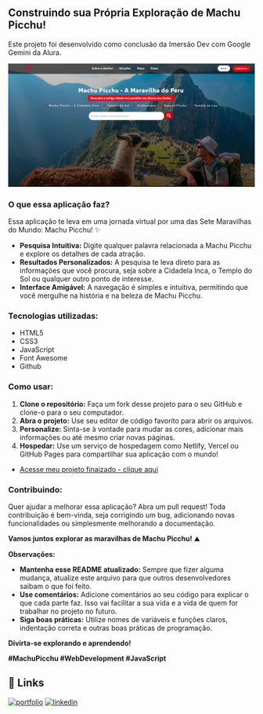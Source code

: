 ## Construindo sua Própria Exploração de Machu Picchu!

Este projeto foi desenvolvido como conclusão da
Imersão Dev com Google Gemini da Alura.

![App Screenshot](https://github.com/jmsdavila84/machupicchutours/blob/main/img-projeto-alura.jpg)

### O que essa aplicação faz?

Essa aplicação te leva em uma jornada virtual por uma das Sete Maravilhas do Mundo: Machu Picchu! ✨

* **Pesquisa Intuitiva:** Digite qualquer palavra relacionada a Machu Picchu e explore os detalhes de cada atração.
* **Resultados Personalizados:** A pesquisa te leva direto para as informações que você procura, seja sobre a Cidadela Inca, o Templo do Sol ou qualquer outro ponto de interesse.
* **Interface Amigável:** A navegação é simples e intuitiva, permitindo que você mergulhe na história e na beleza de Machu Picchu.

### Tecnologias utilizadas:

* HTML5
* CSS3
* JavaScript
* Font Awesome
* Github

### Como usar:

1. **Clone o repositório:** Faça um fork desse projeto para o seu GitHub e clone-o para o seu computador.
2. **Abra o projeto:** Use seu editor de código favorito para abrir os arquivos.
3. **Personalize:** Sinta-se à vontade para mudar as cores, adicionar mais informações ou até mesmo criar novas páginas.
4. **Hospedar:** Use um serviço de hospedagem como Netlify, Vercel ou GitHub Pages para compartilhar sua aplicação com o mundo!

 - [Acesse meu projeto finaizado - clique aqui](https://machupicchutours.vercel.app/)


### Contribuindo:

Quer ajudar a melhorar essa aplicação? Abra um pull request! Toda contribuição é bem-vinda, seja corrigindo um bug, adicionando novas funcionalidades ou simplesmente melhorando a documentação.

**Vamos juntos explorar as maravilhas de Machu Picchu!** ⛰️

**Observações:**

* **Mantenha esse README atualizado:** Sempre que fizer alguma mudança, atualize este arquivo para que outros desenvolvedores saibam o que foi feito.
* **Use comentários:** Adicione comentários ao seu código para explicar o que cada parte faz. Isso vai facilitar a sua vida e a vida de quem for trabalhar no projeto no futuro.
* **Siga boas práticas:** Utilize nomes de variáveis e funções claros, indentação correta e outras boas práticas de programação.

**Divirta-se explorando e aprendendo!** 

**#MachuPicchu #WebDevelopment #JavaScript**

## 🔗 Links
[![portfolio](https://img.shields.io/badge/my_portfolio-000?style=for-the-badge&logo=ko-fi&logoColor=white)]()
[![linkedin](https://img.shields.io/badge/linkedin-0A66C2?style=for-the-badge&logo=linkedin&logoColor=white)](https://www.linkedin.com/)
